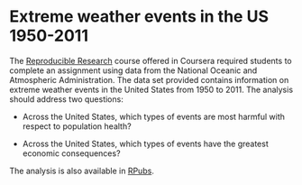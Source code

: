 Extreme weather events in the US 1950-2011
=========================================


The [Reproducible Research](https://www.coursera.org/course/repdata) course offered in Coursera required students to complete an assignment using data from the National Oceanic and Atmospheric Administration. The data set provided contains information on extreme weather events in the United States from 1950 to 2011. The analysis should address two questions:

- Across the United States, which types of events are most harmful with respect to population health?

- Across the United States, which types of events have the greatest economic consequences?


The analysis is also available in [RPubs](http://rpubs.com/jcarlosmayo/repdata_pa2).
